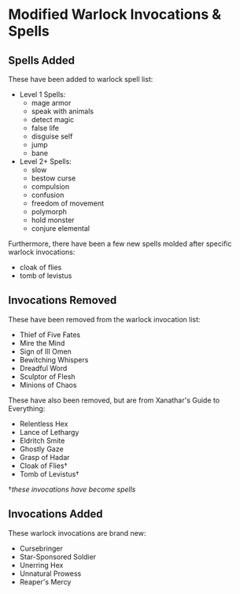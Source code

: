 # Modified Warlock Invocations & Spells
## Spells Added
These have been added to warlock spell list:
- Level 1 Spells:
	- mage armor
	- speak with animals
	- detect magic
	- false life
	- disguise self
	- jump
	- bane
- Level 2+ Spells:
	- slow
	- bestow curse
	- compulsion
	- confusion
	- freedom of movement
	- polymorph
	- hold monster
	- conjure elemental

Furthermore, there have been a few new spells molded after specific warlock invocations:
- cloak of flies
- tomb of levistus

## Invocations Removed
These have been removed from the warlock invocation list:
- Thief of Five Fates
- Mire the Mind
- Sign of Ill Omen
- Bewitching Whispers
- Dreadful Word
- Sculptor of Flesh
- Minions of Chaos

These have also been removed, but are from Xanathar's Guide to Everything:
- Relentless Hex
- Lance of Lethargy
- Eldritch Smite
- Ghostly Gaze
- Grasp of Hadar
- Cloak of Flies&dagger;
- Tomb of Levistus&dagger;

&dagger;*these invocations have become spells*

## Invocations Added
These warlock invocations are brand new:
- Cursebringer
- Star-Sponsored Soldier
- Unerring Hex
- Unnatural Prowess
- Reaper's Mercy
